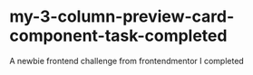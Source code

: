 # my-3-column-preview-card-component-task-completed
A newbie frontend challenge from frontendmentor I completed
